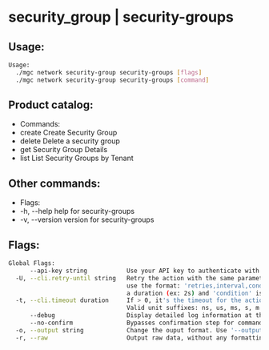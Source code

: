 # security_group | security-groups

## Usage:
```bash
Usage:
  ./mgc network security-group security-groups [flags]
  ./mgc network security-group security-groups [command]
```

## Product catalog:
- Commands:
- create      Create Security Group
- delete      Delete a security group
- get         Security Group Details
- list        List Security Groups by Tenant

## Other commands:
- Flags:
- -h, --help      help for security-groups
- -v, --version   version for security-groups

## Flags:
```bash
Global Flags:
      --api-key string           Use your API key to authenticate with the API
  -U, --cli.retry-until string   Retry the action with the same parameters until the given condition is met. The flag parameters
                                 use the format: 'retries,interval,condition', where 'retries' is a positive integer, 'interval' is
                                 a duration (ex: 2s) and 'condition' is a 'engine=value' pair such as "jsonpath=expression"
  -t, --cli.timeout duration     If > 0, it's the timeout for the action execution. It's specified as numbers and unit suffix.
                                 Valid unit suffixes: ns, us, ms, s, m and h. Examples: 300ms, 1m30s
      --debug                    Display detailed log information at the debug level
      --no-confirm               Bypasses confirmation step for commands that ask a confirmation from the user
  -o, --output string            Change the ouput format. Use '--output=help' to know more details. (default "yaml")
  -r, --raw                      Output raw data, without any formatting or coloring
```

